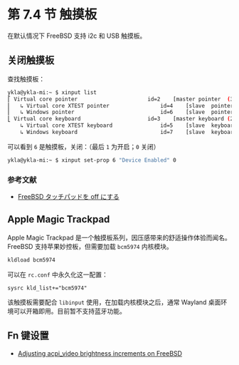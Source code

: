 # 第 7.4 节 触摸板

在默认情况下 FreeBSD 支持 i2c 和 USB 触摸板。

## 关闭触摸板

查找触摸板：

```sh
ykla@ykla-mi:~ $ xinput list
⎡ Virtual core pointer                    	id=2	[master pointer  (3)]
⎜   ↳ Virtual core XTEST pointer              	id=4	[slave  pointer  (2)]
⎜   ↳ Windows pointer                         	id=6	[slave  pointer  (2)]
⎣ Virtual core keyboard                   	id=3	[master keyboard (2)]
    ↳ Virtual core XTEST keyboard             	id=5	[slave  keyboard (3)]
    ↳ Windows keyboard                        	id=7	[slave  keyboard (3)]
```

可以看到 `6` 是触摸板，关闭：（最后 `1` 为开启；`0` 关闭）

```sh
ykla@ykla-mi:~ $ xinput set-prop 6 "Device Enabled" 0
```


### 参考文献

- [FreeBSD タッチパッドを off にする](https://qiita.com/fygar256/items/35100d43b096470631d6)

## Apple Magic Trackpad

Apple Magic Trackpad 是一个触摸板系列，因压感带来的舒适操作体验而闻名。FreeBSD 支持苹果妙控板，但需要加载 `bcm5974` 内核模块。

```sh
kldload bcm5974
```

可以在 `rc.conf` 中永久化这一配置：

```
sysrc kld_list+="bcm5974"
```

该触摸板需要配合 `libinput` 使用，在加载内核模块之后，通常 Wayland 桌面环境可以开箱即用。目前暂不支持蓝牙功能。

## Fn 键设置


- [Adjusting acpi_video brightness increments on FreeBSD](https://www.davidschlachter.com/misc/freebsd-acpi_video-thinkpad-display-brightness)
